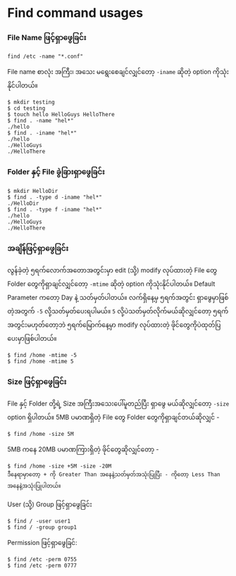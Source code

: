 # Find command usages

### File Name ဖြင့်ရှာဖွေခြင်း <a href="#file-name-pa-ng-ya-pa-kh-ng" id="file-name-pa-ng-ya-pa-kh-ng"></a>

```
find /etc -name "*.conf"    
```

File name စာလုံး အကြီး၊ အသေး မရွေးစေချင်လျှင်တော့ `-iname` ဆိုတဲ့ option ကိုသုံးနိုင်ပါတယ်။

```
$ mkdir testing
$ cd testing
$ touch hello HelloGuys HelloThere
$ find . -name "hel*"
./hello
$ find . -iname "hel*"
./hello
./HelloGuys
./HelloThere
```

### Folder နှင့် File ခွဲခြားရှာဖွေခြင်း <a href="#folder-n-ng-file-kh-kh-ya-pa-kh-ng" id="folder-n-ng-file-kh-kh-ya-pa-kh-ng"></a>

```
$ mkdir HelloDir
$ find . -type d -iname "hel*"
./HelloDir
$ find . -type f -iname "hel*"
./hello
./HelloGuys
./HelloThere
```

### အချိန်ဖြင့်ရှာဖွေခြင်း <a href="#akh-n-pa-ng-ya-pa-kh-ng" id="akh-n-pa-ng-ya-pa-kh-ng"></a>



လွန်ခဲ့တဲ့ ၅ရက်လောက်အတောအတွင်းမှာ edit (သို့) modify လုပ်ထားတဲ့ File တွေ Folder တွေကိုရှာချင်လျှင်တော့ `-mtime` ဆိုတဲ့ option ကိုသုံးနိုင်ပါတယ်။ Default Parameter ကတော့ Day နဲ့ သတ်မှတ်ပါတယ်။ လက်ရှိနေ့မှ ၅ရက်အတွင်း ရှာဖွေမှာဖြစ်တဲ့အတွက် `-5` လို့သတ်မှတ်ပေးရပါမယ်။ `5` လို့ပဲသတ်မှတ်လိုက်မယ်ဆိုလျှင်တော့ ၅ရက်အတွင်းမဟုတ်တော့ဘဲ ၅ရက်မြောက်နေ့မှာ modify လုပ်ထားတဲ့ ဖိုင်တွေကိုပဲထုတ်ပြပေးမှာဖြစ်ပါတယ်။

```
$ find /home -mtime -5
$ find /home -mtime 5

```

### Size ဖြင့်ရှာဖွေခြင်း <a href="#size-pa-ng-ya-pa-kh-ng" id="size-pa-ng-ya-pa-kh-ng"></a>

File နှင့် Folder တို့ရဲ့ Size အကြီးအသေးပေါ်မူတည်ပြီး ရှာဖွေ မယ်ဆိုလျှင်တော့ `-size` option ရှိပါတယ်။ 5MB ပမာဏရှိတဲ့ File တွေ Folder တွေကိုရှာချင်တယ်ဆိုလျှင် -

```
$ find /home -size 5M
```

5MB ကနေ 20MB ပမာဏကြားရှိတဲ့ ဖိုင်တွေဆိုလျှင်တော့ -

```
$ find /home -size +5M -size -20M
ဒီနေရာမှာတော့ + ကို Greater Than အနေနဲ့သတ်မှတ်အသုံးပြုပြီး - ကိုတော့ Less Than အနေနဲ့အသုံးပြုပါတယ်။
```

User (သို့) Group ဖြင့်ရှာဖွေခြင်း

```
$ find / -user user1
$ find / -group group1
```

Permission ဖြင့်ရှာဖွေခြင်:

```
$ find /etc -perm 0755
$ find /etc -perm 0777
```

